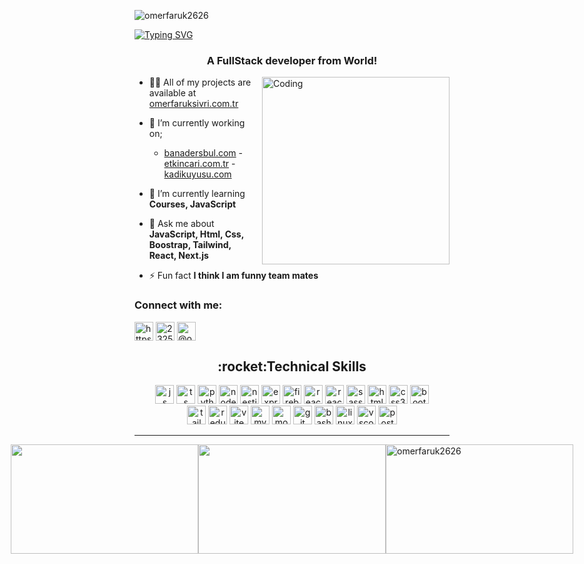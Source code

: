 <p align="left"> <img src="https://komarev.com/ghpvc/?username=omerfaruk2626&style=for-the-badge&color=brightgreen" alt="omerfaruk2626" /> </p>
<a href="https://git.io/typing-svg"><img src="https://readme-typing-svg.demolab.com?font=VT323&size=35&duration=3500&pause=300&color=A89568&center=true&vCenter=true&width=500&lines=Hey%2C+I'm+Faruk;Welcome+to+my+profile!;Description+of+myself%3A;Full+Stack+Developer;Professional Table Tennis Player;Piano Lover; Chess Lover" alt="Typing SVG" /></a>
<h3 align="center">A FullStack developer from World!</h3>
<img align="right" alt="Coding" width="300" src="https://media1.giphy.com/media/bAQH7WXKqtIBrPs7sR/giphy.gif?cid=ecf05e47jlg3jxdmpq8nxzxkh476l1fiove8q4j92pmr2rki&ep=v1_gifs_search&rid=giphy.gif&ct=g">


- 👨‍💻 All of my projects are available at [omerfaruksivri.com.tr](https://www.omerfaruksivri.com.tr)

- 🔭 I’m currently working on;
    - [banadersbul.com](https://www.banadersbul.com/) - [etkincari.com.tr](https://www.etkincari.com.tr/) - [kadikuyusu.com](https://www.kadikuyusu.com./)

- 🌱 I’m currently learning **Courses, JavaScript**

- 💬 Ask me about **JavaScript, Html, Css, Boostrap, Tailwind, React, Next.js**

- ⚡ Fun fact **I think I am funny team mates**

<h3 align="left">Connect with me:</h3>
<p align="left">
<a href="https://www.linkedin.com/in/o-faruk-sivri/" target="blank"><img align="center" src="https://raw.githubusercontent.com/rahuldkjain/github-profile-readme-generator/master/src/images/icons/Social/linked-in-alt.svg" alt="https://www.linkedin.com/in/o-faruk-sivri/" height="30" width="30" /></a>
<a href="https://stackoverflow.com/users/23258999" target="blank"><img align="center" src="https://raw.githubusercontent.com/rahuldkjain/github-profile-readme-generator/master/src/images/icons/Social/stack-overflow.svg" alt="23258999" height="30" width="30" /></a>
<a href="https://medium.com/@omerfaruksivri26" target="blank"><img align="center" src="https://raw.githubusercontent.com/rahuldkjain/github-profile-readme-generator/master/src/images/icons/Social/medium.svg" alt="@omerfaruksivri26" height="30" width="30" /></a>
</p>
<div align="center">
<h2 align="center">:rocket:Technical Skills</h2>

<img width="30px" alt="js" title="js" src="https://skillicons.dev/icons?i=js" />
<img width="30px" alt="ts" title="ts" src="https://skillicons.dev/icons?i=ts" />
<img width="30px" alt="python" title="python" src="https://skillicons.dev/icons?i=py&theme=light" />
<img width="30px" alt="nodejs" title="nodejs" src="https://skillicons.dev/icons?i=nodejs" />
<img width="30px" alt="nestjs" title="nestjs" src="https://skillicons.dev/icons?i=nestjs" />
<img width="30px" alt="expressjs" title="expressjs" src="https://skillicons.dev/icons?i=express" />
<img width="30px" alt="firebase" title="firebase" src="https://skillicons.dev/icons?i=firebase" />
<img width="30px" alt="react" title="react" src="https://skillicons.dev/icons?i=react" />
<img width="30px" alt="react  title="react native" src="https://cdn.jsdelivr.net/gh/devicons/devicon/icons/react/react-original.svg" />
<img width="30px" alt="sass" title="sass" src="https://skillicons.dev/icons?i=sass" />
<img width="30px" alt="html5" title="html5" src="https://skillicons.dev/icons?i=html" />
<img width="30px" alt="css3" title="css3" src="https://skillicons.dev/icons?i=css" />
<img width="30px" alt="bootstrap" title="bootstrap" src="https://skillicons.dev/icons?i=bootstrap" />
<br/>
<img width="30px" alt="tailwind" title="tailwind" src="https://skillicons.dev/icons?i=tailwind" />
<img width="30px" alt="redux" title="redux" src="https://skillicons.dev/icons?i=redux" />
<img width="30px" alt="vite" title="vite" src="https://skillicons.dev/icons?i=vite" />
<img width="30px" alt="mysql" title="mysql" src="https://skillicons.dev/icons?i=mysql" />
<img width="30px" alt="mongodb" title="mongodb" src="https://skillicons.dev/icons?i=mongodb" />
<img width="30px" alt="git" title="git" src="https://skillicons.dev/icons?i=git" />
<img width="30px" alt="bash" title="bash" src="https://skillicons.dev/icons?i=bash" />
<img width="30px" alt="linux" title="linux" src="https://skillicons.dev/icons?i=linux" />
<img width="30px" alt="vscode" title="vscode" src="https://skillicons.dev/icons?i=vscode" />
<img width="30px" alt="postman" title="postman" src="https://skillicons.dev/icons?i=postman" />
</div>
<hr/>
  <div style="display: flex; justify-content: center; align-items: center">
    <img src="https://github-readme-stats.vercel.app/api/top-langs/?username=omerfaruk2626&layout=compact&show_icons=true&title_color=ffffff&icon_color=34abeb&text_color=daf7dc&bg_color=151515&width=300&height=175" style="width: 300px; height: 175px;" />
    <img src="https://github-readme-stats.vercel.app/api?username=omerfaruk2626&show_icons=true&title_color=ffffff&icon_color=34abeb&text_color=daf7dc&bg_color=151515&width=300&height=175" style="width: 300px; height: 175px;" />
    <img src="https://github-readme-streak-stats.herokuapp.com/?user=omerfaruk2626&width=300&height=175" alt="omerfaruk2626" style="width: 300px; height: 175px;" />
</div>



